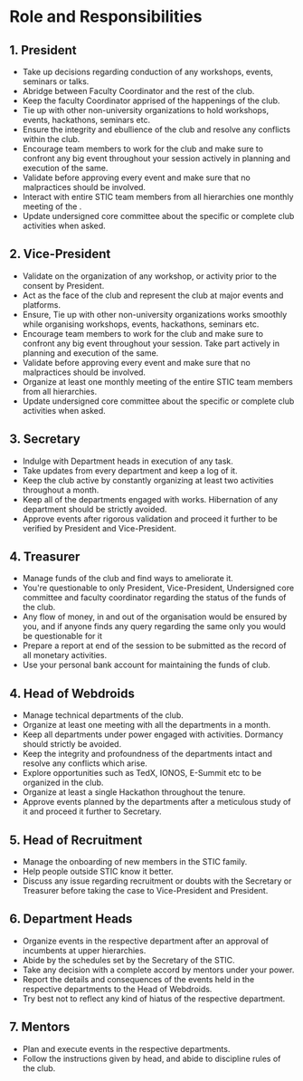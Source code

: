 # Role and Responsibilities

## 1. President

 - Take up decisions regarding conduction of any workshops, events, seminars or talks.
 - Abridge between Faculty Coordinator and the rest of the club.
 - Keep the faculty Coordinator apprised of the happenings of the club.
 - Tie up with other non-university organizations to hold workshops, events, hackathons, seminars etc.
 - Ensure the integrity and ebullience of the club and resolve any conflicts within the club.
 - Encourage team members to work for the club and make sure to confront any big event throughout your session actively in planning and execution of the same.
 - Validate before approving every event and make sure that no malpractices should be involved.
 - Interact with entire STIC team members from all hierarchies one monthly meeting of the .
 - Update undersigned core committee about the specific or complete club activities when asked.


## 2. Vice-President
 - Validate on the organization of any workshop, or activity prior to the consent by President.
 - Act as the face of the club and represent the club at major events and platforms.
 - Ensure, Tie up with other non-university organizations works smoothly while organising workshops, events, hackathons, seminars etc.
 - Encourage team members to work for the club and make sure to confront any big event throughout your session. Take part actively in planning and execution of the same.
 - Validate before approving every event and make sure that no malpractices should be involved.
 - Organize at least one monthly meeting of the entire STIC team members from all hierarchies.
 - Update undersigned core committee about the specific or complete club activities when asked.


## 3. Secretary 

- Indulge with Department heads in execution of any task.
- Take updates from every department and keep a log of it.
- Keep the club active by constantly organizing at least two activities throughout a month.
- Keep all of the departments engaged with works. Hibernation of any department should be strictly avoided.
- Approve events after rigorous validation and proceed it further to be verified by President and Vice-President.

## 4. Treasurer

- Manage funds of the club and find ways to ameliorate it. 
- You're questionable to only President, Vice-President, Undersigned core committee and faculty coordinator regarding the status of the funds of the club. 
- Any flow of money, in and out of the organisation would be ensured by you, and if anyone finds any query regarding the same only you would be questionable for it
- Prepare a report at end of the session to be submitted as the record of all monetary activities.
- Use your personal bank account for maintaining the funds of club.

## 4. Head of Webdroids

- Manage technical departments of the club.
- Organize at least one meeting with all the departments in a month.
- Keep all departments under power engaged with activities. Dormancy should strictly be avoided.
- Keep the integrity and profoundness of the departments intact and resolve any conflicts which arise.
- Explore opportunities such as TedX, IONOS, E-Summit etc to be organized in the club.
- Organize at least a single Hackathon throughout the tenure.
- Approve events planned by the departments after a meticulous study of it and proceed it further to Secretary.

## 5. Head of Recruitment

- Manage the onboarding of new members in the STIC family.
- Help people outside STIC know it better.
- Discuss any issue regarding recruitment or doubts with the Secretary or Treasurer before taking the case to Vice-President and President.

## 6. Department Heads

- Organize events in the respective department after an approval of incumbents at upper hierarchies.
- Abide by the schedules set by the Secretary of the STIC.
- Take any decision with a complete accord by mentors under your power.
- Report the details and consequences of the events held in the respective departments to the Head of Webdroids.
- Try best not to reflect any kind of hiatus of the respective department.

## 7. Mentors

- Plan and execute events in the respective departments.
- Follow the instructions given by head, and abide to discipline rules of the club.
